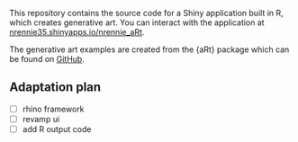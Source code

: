 This repository contains the source code for a Shiny application built in R, which creates generative art. You can interact with the application at [nrennie35.shinyapps.io/nrennie_aRt](https://nrennie35.shinyapps.io/nrennie_aRt/).

The generative art examples are created from the {aRt} package which can be found on [GitHub](https://github.com/nrennie/aRt).

## Adaptation plan

 - [ ] rhino framework
 - [ ] revamp ui
 - [ ] add R output code

